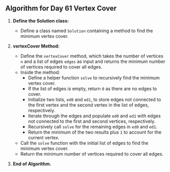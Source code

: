 ## Algorithm for Day 61 **Vertex Cover**

1. **Define the Solution class:**
   - Define a class named `Solution` containing a method to find the minimum vertex cover.

2. **vertexCover Method:**
   - Define the `vertexCover` method, which takes the number of vertices `n` and a list of edges `edges` as input and returns the minimum number of vertices required to cover all edges.
   - Inside the method:
     - Define a helper function `solve` to recursively find the minimum vertex cover.
     - If the list of edges is empty, return `0` as there are no edges to cover.
     - Initialize two lists, `ed0` and `ed1`, to store edges not connected to the first vertex and the second vertex in the list of edges, respectively.
     - Iterate through the edges and populate `ed0` and `ed1` with edges not connected to the first and second vertices, respectively.
     - Recursively call `solve` for the remaining edges in `ed0` and `ed1`.
     - Return the minimum of the two results plus `1` to account for the current vertex.
   - Call the `solve` function with the initial list of edges to find the minimum vertex cover.
   - Return the minimum number of vertices required to cover all edges.

3. **End of Algorithm.**